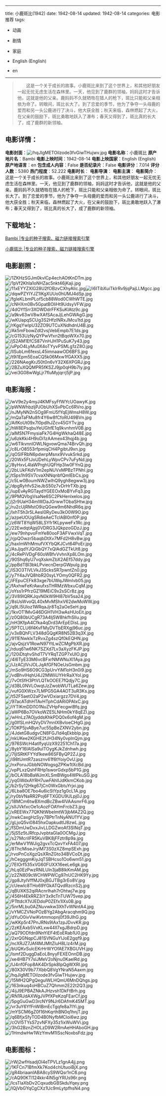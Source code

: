 
---
title: 小鹿斑比(1942)
date: 1942-08-14
updated: 1942-08-14
categories: 电影推荐
tags:
- 动画
- 剧情
- 家庭

- English (English)
- en
---


> 　　这是一个关于成长的故事。小鹿斑比来到了这个世界上，和其他好朋友一起无忧无虑生活在森林里。一天，他见到了鹿群的领袖，妈妈这时才告诉他，这就是他的父亲。鹿妈妈不久就牺牲在猎人的枪下，斑比只能和父亲相依为命了。转眼间，斑比长大了。到了恋爱的季节，他为了争夺一头母鹿的爱而和另一头公鹿进行了决斗，他大获全胜；秋天来临，森林燃起了大火，在父亲的鼓励下，斑比勇敢地跃入了瀑布；春天又得到了，斑比真的长大了，成了鹿群的新领袖。

## **电影详情**：

**电影封面**：<img src="https://image.tmdb.org/t/p/w200/hqJIgMETOilzode3fvGiwTHujwv.jpg" alt="/hqJIgMETOilzode3fvGiwTHujwv.jpg" title="/hqJIgMETOilzode3fvGiwTHujwv.jpg">
**电影名称**：小鹿斑比
**原产地片名**：Bambi
**电影上映时间**：1942-08-14
**电影上映国家**：English (English)
**原产地语言**：en
**包含成人内容**：False
**是否纪录片**：False
**电影评分**：7.014
**评分人数**：5380
**热门程度**：52.222
**电影时长**：
**电影导演**：
**电影主演**：
**电影简介**：　　这是一个关于成长的故事。小鹿斑比来到了这个世界上，和其他好朋友一起无忧无虑生活在森林里。一天，他见到了鹿群的领袖，妈妈这时才告诉他，这就是他的父亲。鹿妈妈不久就牺牲在猎人的枪下，斑比只能和父亲相依为命了。转眼间，斑比长大了。到了恋爱的季节，他为了争夺一头母鹿的爱而和另一头公鹿进行了决斗，他大获全胜；秋天来临，森林燃起了大火，在父亲的鼓励下，斑比勇敢地跃入了瀑布；春天又得到了，斑比真的长大了，成了鹿群的新领袖。

## **下载地址**：
[Bambi |专业的种子搜索、磁力链接搜索引擎](https://movie.amd794.com:2083/?search=Bambi&ordering=&mode=match_phrase&page_size=10&page=1)

[小鹿斑比 |专业的种子搜索、磁力链接搜索引擎](https://movie.amd794.com:2083/?search=%E5%B0%8F%E9%B9%BF%E6%96%91%E6%AF%94&ordering=&mode=match_phrase&page_size=10&page=1)
 

## **电影剧照**：
<img src="https://image.tmdb.org/t/p/original/1ZKHzSGJm0kvlCp4echAOtKnDTm.jpg" alt="/1ZKHzSGJm0kvlCp4echAOtKnDTm.jpg" title="/1ZKHzSGJm0kvlCp4echAOtKnDTm.jpg"><img src="https://image.tmdb.org/t/p/original/1pVf2KhIa1oNHZac5nkt46jKaji.jpg" alt="/1pVf2KhIa1oNHZac5nkt46jKaji.jpg" title="/1pVf2KhIa1oNHZac5nkt46jKaji.jpg"><img src="https://image.tmdb.org/t/p/original/11xEYYZXlG28U2fOBzvCXhyAIic.jpg" alt="/11xEYYZXlG28U2fOBzvCXhyAIic.jpg" title="/11xEYYZXlG28U2fOBzvCXhyAIic.jpg"><img src="https://image.tmdb.org/t/p/original/i6ITibXuiTklrRv9jqPajLLMgcc.jpg" alt="/i6ITibXuiTklrRv9jqPajLLMgcc.jpg" title="/i6ITibXuiTklrRv9jqPajLLMgcc.jpg"><img src="https://image.tmdb.org/t/p/original/dqwPZYIYJZ1IKgXUUo0hUMJ4dSp.jpg" alt="/dqwPZYIYJZ1IKgXUUo0hUMJ4dSp.jpg" title="/dqwPZYIYJZ1IKgXUUo0hUMJ4dSp.jpg"><img src="https://image.tmdb.org/t/p/original/fgIeKLbmPLof5cb88Wod0CWhWTE.jpg" alt="/fgIeKLbmPLof5cb88Wod0CWhWTE.jpg" title="/fgIeKLbmPLof5cb88Wod0CWhWTE.jpg"><img src="https://image.tmdb.org/t/p/original/cNHXm0Bv5GpatBOliHt9UdsyVFW.jpg" alt="/cNHXm0Bv5GpatBOliHt9UdsyVFW.jpg" title="/cNHXm0Bv5GpatBOliHt9UdsyVFW.jpg"><img src="https://image.tmdb.org/t/p/original/4dOYfSrr3XOWDdrFFKSuKlAtz9c.jpg" alt="/4dOYfSrr3XOWDdrFFKSuKlAtz9c.jpg" title="/4dOYfSrr3XOWDdrFFKSuKlAtz9c.jpg"><img src="https://image.tmdb.org/t/p/original/a9kv63wV8wXAfSAcaJjLehGWAgG.jpg" alt="/a9kv63wV8wXAfSAcaJjLehGWAgG.jpg" title="/a9kv63wV8wXAfSAcaJjLehGWAgG.jpg"><img src="https://image.tmdb.org/t/p/original/wKUapqSCUg3S2HfzINRxJMcu1td.jpg" alt="/wKUapqSCUg3S2HfzINRxJMcu1td.jpg" title="/wKUapqSCUg3S2HfzINRxJMcu1td.jpg"><img src="https://image.tmdb.org/t/p/original/rKgqYwlpU32ZO9UTCuXNdhdnU4B.jpg" alt="/rKgqYwlpU32ZO9UTCuXNdhdnU4B.jpg" title="/rKgqYwlpU32ZO9UTCuXNdhdnU4B.jpg"><img src="https://image.tmdb.org/t/p/original/Ak5mFbowZdI2vsjVebEmpb7E1ds.jpg" alt="/Ak5mFbowZdI2vsjVebEmpb7E1ds.jpg" title="/Ak5mFbowZdI2vsjVebEmpb7E1ds.jpg"><img src="https://image.tmdb.org/t/p/original/cG153UzNyQYPwVfxn2tBqoWXx70.jpg" alt="/cG153UzNyQYPwVfxn2tBqoWXx70.jpg" title="/cG153UzNyQYPwVfxn2tBqoWXx70.jpg"><img src="https://image.tmdb.org/t/p/original/jS2AM1EfCS87VnHJH1PuSuK7y43.jpg" alt="/jS2AM1EfCS87VnHJH1PuSuK7y43.jpg" title="/jS2AM1EfCS87VnHJH1PuSuK7y43.jpg"><img src="https://image.tmdb.org/t/p/original/uPpO4LyMu0X4oTYyvPSMLg1zZ8O.jpg" alt="/uPpO4LyMu0X4oTYyvPSMLg1zZ8O.jpg" title="/uPpO4LyMu0X4oTYyvPSMLg1zZ8O.jpg"><img src="https://image.tmdb.org/t/p/original/llSubLm6fexsL45imnaawOD6BFS.jpg" alt="/llSubLm6fexsL45imnaawOD6BFS.jpg" title="/llSubLm6fexsL45imnaawOD6BFS.jpg"><img src="https://image.tmdb.org/t/p/original/t9i1Epm5EoaCQ5k06Mxw1fGAXX5.jpg" alt="/t9i1Epm5EoaCQ5k06Mxw1fGAXX5.jpg" title="/t9i1Epm5EoaCQ5k06Mxw1fGAXX5.jpg"><img src="https://image.tmdb.org/t/p/original/226NAegKrJ50t0n6vY32X6XPGRJ.jpg" alt="/226NAegKrJ50t0n6vY32X6XPGRJ.jpg" title="/226NAegKrJ50t0n6vY32X6XPGRJ.jpg"><img src="https://image.tmdb.org/t/p/original/2BZuXQQMPR5fKSZJ9jp0qH9b7Iy.jpg" alt="/2BZuXQQMPR5fKSZJ9jp0qH9b7Iy.jpg" title="/2BZuXQQMPR5fKSZJ9jp0qH9b7Iy.jpg"><img src="https://image.tmdb.org/t/p/original/vei3G08wWgLjr7fluMyjqrrj5jP.jpg" alt="/vei3G08wWgLjr7fluMyjqrrj5jP.jpg" title="/vei3G08wWgLjr7fluMyjqrrj5jP.jpg">

## **电影海报**：
<img src="https://image.tmdb.org/t/p/original/wV9e2y4myJ4KMFsyFfWYcUOawyK.jpg" alt="/wV9e2y4myJ4KMFsyFfWYcUOawyK.jpg" title="/wV9e2y4myJ4KMFsyFfWYcUOawyK.jpg"><img src="https://image.tmdb.org/t/p/original/pWNWhbzljPJObUhXSvPbCc6RVro.jpg" alt="/pWNWhbzljPJObUhXSvPbCc6RVro.jpg" title="/pWNWhbzljPJObUhXSvPbCc6RVro.jpg"><img src="https://image.tmdb.org/t/p/original/nJMyNN2nSOg9FmU5fYqEjWmsH8W.jpg" alt="/nJMyNN2nSOg9FmU5fYqEjWmsH8W.jpg" title="/nJMyNN2nSOg9FmU5fYqEjWmsH8W.jpg"><img src="https://image.tmdb.org/t/p/original/mQaTaFMu8fr4Y6w8fCfoRU49BVn.jpg" alt="/mQaTaFMu8fr4Y6w8fCfoRU49BVn.jpg" title="/mQaTaFMu8fr4Y6w8fCfoRU49BVn.jpg"><img src="https://image.tmdb.org/t/p/original/AifKoUt09x7l0pdlhJZcv45GYTv.jpg" alt="/AifKoUt09x7l0pdlhJZcv45GYTv.jpg" title="/AifKoUt09x7l0pdlhJZcv45GYTv.jpg"><img src="https://image.tmdb.org/t/p/original/hW8EPsqbuYeUGhfE1q9kvnhmV0B.jpg" alt="/hW8EPsqbuYeUGhfE1q9kvnhmV0B.jpg" title="/hW8EPsqbuYeUGhfE1q9kvnhmV0B.jpg"><img src="https://image.tmdb.org/t/p/original/alMSN7FmysiaFk7G4HgWkhaQ48E.jpg" alt="/alMSN7FmysiaFk7G4HgWkhaQ48E.jpg" title="/alMSN7FmysiaFk7G4HgWkhaQ48E.jpg"><img src="https://image.tmdb.org/t/p/original/u6zkKki4H9oDi1zAAmex43hqj4b.jpg" alt="/u6zkKki4H9oDi1zAAmex43hqj4b.jpg" title="/u6zkKki4H9oDi1zAAmex43hqj4b.jpg"><img src="https://image.tmdb.org/t/p/original/w6TIkvnnIOWLNgvowQma74BrvQh.jpg" alt="/w6TIkvnnIOWLNgvowQma74BrvQh.jpg" title="/w6TIkvnnIOWLNgvowQma74BrvQh.jpg"><img src="https://image.tmdb.org/t/p/original/c8LrO8553rfpmiqCH4PgibtJ9xn.jpg" alt="/c8LrO8553rfpmiqCH4PgibtJ9xn.jpg" title="/c8LrO8553rfpmiqCH4PgibtJ9xn.jpg"><img src="https://image.tmdb.org/t/p/original/qOSlFRbN6pdwrpMsnx9VvukSrkd.jpg" alt="/qOSlFRbN6pdwrpMsnx9VvukSrkd.jpg" title="/qOSlFRbN6pdwrpMsnx9VvukSrkd.jpg"><img src="https://image.tmdb.org/t/p/original/20Wx5FtJoUDehLyWpvCPv7uFyNd.jpg" alt="/20Wx5FtJoUDehLyWpvCPv7uFyNd.jpg" title="/20Wx5FtJoUDehLyWpvCPv7uFyNd.jpg"><img src="https://image.tmdb.org/t/p/original/8yHxvL4IaWPrghUQFHp3lw0FYnQ.jpg" alt="/8yHxvL4IaWPrghUQFHp3lw0FYnQ.jpg" title="/8yHxvL4IaWPrghUQFHp3lw0FYnQ.jpg"><img src="https://image.tmdb.org/t/p/original/2bLUkFKdV1m2epNUVxMPBzTPNhI.jpg" alt="/2bLUkFKdV1m2epNUVxMPBzTPNhI.jpg" title="/2bLUkFKdV1m2epNUVxMPBzTPNhI.jpg"><img src="https://image.tmdb.org/t/p/original/tSps1h9SV7cvaXNNqnbfQmIEbCs.jpg" alt="/tSps1h9SV7cvaXNNqnbfQmIEbCs.jpg" title="/tSps1h9SV7cvaXNNqnbfQmIEbCs.jpg"><img src="https://image.tmdb.org/t/p/original/c5Lw0BoumNWZwlhQ9ygh8egww3j.jpg" alt="/c5Lw0BoumNWZwlhQ9ygh8egww3j.jpg" title="/c5Lw0BoumNWZwlhQ9ygh8egww3j.jpg"><img src="https://image.tmdb.org/t/p/original/dpgRyhfvS2ieJbS50z7vDrHrTXb.jpg" alt="/dpgRyhfvS2ieJbS50z7vDrHrTXb.jpg" title="/dpgRyhfvS2ieJbS50z7vDrHrTXb.jpg"><img src="https://image.tmdb.org/t/p/original/iupEvAyRGTaydYGEEOxMoBYvFq3.jpg" alt="/iupEvAyRGTaydYGEEOxMoBYvFq3.jpg" title="/iupEvAyRGTaydYGEEOxMoBYvFq3.jpg"><img src="https://image.tmdb.org/t/p/original/9PMQVbgVsaNe6SC2PkHenlxelos.jpg" alt="/9PMQVbgVsaNe6SC2PkHenlxelos.jpg" title="/9PMQVbgVsaNe6SC2PkHenlxelos.jpg"><img src="https://image.tmdb.org/t/p/original/j2r9UaH34mlWDaJGrwwTObaSHtw.jpg" alt="/j2r9UaH34mlWDaJGrwwTObaSHtw.jpg" title="/j2r9UaH34mlWDaJGrwwTObaSHtw.jpg"><img src="https://image.tmdb.org/t/p/original/ru2cUjRMstO9izQGew9m6NhdR6q.jpg" alt="/ru2cUjRMstO9izQGew9m6NhdR6q.jpg" title="/ru2cUjRMstO9izQGew9m6NhdR6q.jpg"><img src="https://image.tmdb.org/t/p/original/lxhT5h3r5LAesI0RyDeu3kO0W9O.jpg" alt="/lxhT5h3r5LAesI0RyDeu3kO0W9O.jpg" title="/lxhT5h3r5LAesI0RyDeu3kO0W9O.jpg"><img src="https://image.tmdb.org/t/p/original/azpeUOUgSRdieAeCTclABl0nf0P.jpg" alt="/azpeUOUgSRdieAeCTclABl0nf0P.jpg" title="/azpeUOUgSRdieAeCTclABl0nf0P.jpg"><img src="https://image.tmdb.org/t/p/original/z6WT8YqW58LSYfr1KLpyweFx1Rc.jpg" alt="/z6WT8YqW58LSYfr1KLpyweFx1Rc.jpg" title="/z6WT8YqW58LSYfr1KLpyweFx1Rc.jpg"><img src="https://image.tmdb.org/t/p/original/22EwdqtAjpj0VDRG3JQkpzoGDzJ.jpg" alt="/22EwdqtAjpj0VDRG3JQkpzoGDzJ.jpg" title="/22EwdqtAjpj0VDRG3JQkpzoGDzJ.jpg"><img src="https://image.tmdb.org/t/p/original/ew79nhpvoFmYe80ooF3AFVwxVqT.jpg" alt="/ew79nhpvoFmYe80ooF3AFVwxVqT.jpg" title="/ew79nhpvoFmYe80ooF3AFVwxVqT.jpg"><img src="https://image.tmdb.org/t/p/original/rjpQOwzr5baqbDtXv7MFd2H8vBw.jpg" alt="/rjpQOwzr5baqbDtXv7MFd2H8vBw.jpg" title="/rjpQOwzr5baqbDtXv7MFd2H8vBw.jpg"><img src="https://image.tmdb.org/t/p/original/haxlmWhMmufVXYbQKJCvt64PoEr.jpg" alt="/haxlmWhMmufVXYbQKJCvt64PoEr.jpg" title="/haxlmWhMmufVXYbQKJCvt64PoEr.jpg"><img src="https://image.tmdb.org/t/p/original/AsJjqdYJQiGbQY7xQlAdGZTkUt8.jpg" alt="/AsJjqdYJQiGbQY7xQlAdGZTkUt8.jpg" title="/AsJjqdYJQiGbQY7xQlAdGZTkUt8.jpg"><img src="https://image.tmdb.org/t/p/original/4cRePiVDgF60oWBfvVvhnXp8LOm.jpg" alt="/4cRePiVDgF60oWBfvVvhnXp8LOm.jpg" title="/4cRePiVDgF60oWBfvVvhnXp8LOm.jpg"><img src="https://image.tmdb.org/t/p/original/90Shq6yU7vqXskmZbX2AEf57ddy.jpg" alt="/90Shq6yU7vqXskmZbX2AEf57ddy.jpg" title="/90Shq6yU7vqXskmZbX2AEf57ddy.jpg"><img src="https://image.tmdb.org/t/p/original/ppBdTBI3bkLPviecnDerpGWpuIg.jpg" alt="/ppBdTBI3bkLPviecnDerpGWpuIg.jpg" title="/ppBdTBI3bkLPviecnDerpGWpuIg.jpg"><img src="https://image.tmdb.org/t/p/original/lS3O3TIVLVkJ3ScksSR7pwntZn0.jpg" alt="/lS3O3TIVLVkJ3ScksSR7pwntZn0.jpg" title="/lS3O3TIVLVkJ3ScksSR7pwntZn0.jpg"><img src="https://image.tmdb.org/t/p/original/y7Y4aJVQ8hbR20syLYOmy0QFR2.jpg" alt="/y7Y4aJVQ8hbR20syLYOmy0QFR2.jpg" title="/y7Y4aJVQ8hbR20syLYOmy0QFR2.jpg"><img src="https://image.tmdb.org/t/p/original/iFEpuCEFk83xge7bUWqJWmlvb05.jpg" alt="/iFEpuCEFk83xge7bUWqJWmlvb05.jpg" title="/iFEpuCEFk83xge7bUWqJWmlvb05.jpg"><img src="https://image.tmdb.org/t/p/original/fAxhwFeKrAwufxsTHRMzWbxuCqM.jpg" alt="/fAxhwFeKrAwufxsTHRMzWbxuCqM.jpg" title="/fAxhwFeKrAwufxsTHRMzWbxuCqM.jpg"><img src="https://image.tmdb.org/t/p/original/oYss1rPfrzGZ19MEiC9x2sSCr8z.jpg" alt="/oYss1rPfrzGZ19MEiC9x2sSCr8z.jpg" title="/oYss1rPfrzGZ19MEiC9x2sSCr8z.jpg"><img src="https://image.tmdb.org/t/p/original/3V89IQRKJqvN0kW9Hl87bV5sa24.jpg" alt="/3V89IQRKJqvN0kW9Hl87bV5sa24.jpg" title="/3V89IQRKJqvN0kW9Hl87bV5sa24.jpg"><img src="https://image.tmdb.org/t/p/original/8sUsWvoQL40xMvMShxV62dwMoWW.jpg" alt="/8sUsWvoQL40xMvMShxV62dwMoWW.jpg" title="/8sUsWvoQL40xMvMShxV62dwMoWW.jpg"><img src="https://image.tmdb.org/t/p/original/q9LI5Uloz1WRqaJjr8Tq2aOeSeH.jpg" alt="/q9LI5Uloz1WRqaJjr8Tq2aOeSeH.jpg" title="/q9LI5Uloz1WRqaJjr8Tq2aOeSeH.jpg"><img src="https://image.tmdb.org/t/p/original/1kvOT1MvG46DGH1VH3wAsHUoEit.jpg" alt="/1kvOT1MvG46DGH1VH3wAsHUoEit.jpg" title="/1kvOT1MvG46DGH1VH3wAsHUoEit.jpg"><img src="https://image.tmdb.org/t/p/original/z0Q80bUCgR73A4lj5W8hkfhSIlu.jpg" alt="/z0Q80bUCgR73A4lj5W8hkfhSIlu.jpg" title="/z0Q80bUCgR73A4lj5W8hkfhSIlu.jpg"><img src="https://image.tmdb.org/t/p/original/nH3KfpA4Cfka4qDrd3ArEpEDisL.jpg" alt="/nH3KfpA4Cfka4qDrd3ArEpEDisL.jpg" title="/nH3KfpA4Cfka4qDrd3ArEpEDisL.jpg"><img src="https://image.tmdb.org/t/p/original/5PTCLU6f4KvFMyDVTbERXgj96uc.jpg" alt="/5PTCLU6f4KvFMyDVTbERXgj96uc.jpg" title="/5PTCLU6f4KvFMyDVTbERXgj96uc.jpg"><img src="https://image.tmdb.org/t/p/original/v3xBQhFLV348dGQgKR8N52B3q3X.jpg" alt="/v3xBQhFLV348dGQgKR8N52B3q3X.jpg" title="/v3xBQhFLV348dGQgKR8N52B3q3X.jpg"><img src="https://image.tmdb.org/t/p/original/911ENwklxTzRvxZg4szQf0kEQHN.jpg" alt="/911ENwklxTzRvxZg4szQf0kEQHN.jpg" title="/911ENwklxTzRvxZg4szQf0kEQHN.jpg"><img src="https://image.tmdb.org/t/p/original/ajvQsjzV1RowN97YtLwZCMgPbXR.jpg" alt="/ajvQsjzV1RowN97YtLwZCMgPbXR.jpg" title="/ajvQsjzV1RowN97YtLwZCMgPbXR.jpg"><img src="https://image.tmdb.org/t/p/original/rduq61w6NK7SZXd7Lv3aXyzFKJP.jpg" alt="/rduq61w6NK7SZXd7Lv3aXyzFKJP.jpg" title="/rduq61w6NK7SZXd7Lv3aXyzFKJP.jpg"><img src="https://image.tmdb.org/t/p/original/120iDtqhvShdT7VYRqTZGP7xUIO.jpg" alt="/120iDtqhvShdT7VYRqTZGP7xUIO.jpg" title="/120iDtqhvShdT7VYRqTZGP7xUIO.jpg"><img src="https://image.tmdb.org/t/p/original/4I6TyE33M6vcBFxrNMWNuXl1Aya.jpg" alt="/4I6TyE33M6vcBFxrNMWNuXl1Aya.jpg" title="/4I6TyE33M6vcBFxrNMWNuXl1Aya.jpg"><img src="https://image.tmdb.org/t/p/original/iJzACjIVrJOLJqAfGFNOeUsGmbm.jpg" alt="/iJzACjIVrJOLJqAfGFNOeUsGmbm.jpg" title="/iJzACjIVrJOLJqAfGFNOeUsGmbm.jpg"><img src="https://image.tmdb.org/t/p/original/mSo9HS6O9CG3pUrvYiM1oH3n0i9.jpg" alt="/mSo9HS6O9CG3pUrvYiM1oH3n0i9.jpg" title="/mSo9HS6O9CG3pUrvYiM1oH3n0i9.jpg"><img src="https://image.tmdb.org/t/p/original/vdBhvIHqhU4J2MWIiUYHrRaXYol.jpg" alt="/vdBhvIHqhU4J2MWIiUYHrRaXYol.jpg" title="/vdBhvIHqhU4J2MWIiUYHrRaXYol.jpg"><img src="https://image.tmdb.org/t/p/original/7vOtSfH3PtVLQTkOOEE7fQdjy7C.jpg" alt="/7vOtSfH3PtVLQTkOOEE7fQdjy7C.jpg" title="/7vOtSfH3PtVLQTkOOEE7fQdjy7C.jpg"><img src="https://image.tmdb.org/t/p/original/d3BL0NVLOwqtJzZwobWUTLa6Zew.jpg" alt="/d3BL0NVLOwqtJzZwobWUTLa6Zew.jpg" title="/d3BL0NVLOwqtJzZwobWUTLa6Zew.jpg"><img src="https://image.tmdb.org/t/p/original/vufG0XWzx7LMPG5GA4AOT3uR3Ks.jpg" alt="/vufG0XWzx7LMPG5GA4AOT3uR3Ks.jpg" title="/vufG0XWzx7LMPG5GA4AOT3uR3Ks.jpg"><img src="https://image.tmdb.org/t/p/original/t52F5aetO2aP2wVDxiargzz7DV4.jpg" alt="/t52F5aetO2aP2wVDxiargzz7DV4.jpg" title="/t52F5aetO2aP2wVDxiargzz7DV4.jpg"><img src="https://image.tmdb.org/t/p/original/97acATdhHTAvHTphCdARi0PAIxC.jpg" alt="/97acATdhHTAvHTphCdARi0PAIxC.jpg" title="/97acATdhHTAvHTphCdARi0PAIxC.jpg"><img src="https://image.tmdb.org/t/p/original/iYTIKmDDl1O1NuZVHpFecgwiBfq.jpg" alt="/iYTIKmDDl1O1NuZVHpFecgwiBfq.jpg" title="/iYTIKmDDl1O1NuZVHpFecgwiBfq.jpg"><img src="https://image.tmdb.org/t/p/original/aWP6Bo7OVkoWZE5LNHm0kY8qEZI.jpg" alt="/aWP6Bo7OVkoWZE5LNHm0kY8qEZI.jpg" title="/aWP6Bo7OVkoWZE5LNHm0kY8qEZI.jpg"><img src="https://image.tmdb.org/t/p/original/wHnLz7AOjyddsKhkPDQ0x6of4gM.jpg" alt="/wHnLz7AOjyddsKhkPDQ0x6of4gM.jpg" title="/wHnLz7AOjyddsKhkPDQ0x6of4gM.jpg"><img src="https://image.tmdb.org/t/p/original/g0IfSLmHQVyDV7mnIXBvIoeCHgG.jpg" alt="/g0IfSLmHQVyDV7mnIXBvIoeCHgG.jpg" title="/g0IfSLmHQVyDV7mnIXBvIoeCHgG.jpg"><img src="https://image.tmdb.org/t/p/original/1OKP5jvABye7uc55pBeZXNV2ybn.jpg" alt="/1OKP5jvABye7uc55pBeZXNV2ybn.jpg" title="/1OKP5jvABye7uc55pBeZXNV2ybn.jpg"><img src="https://image.tmdb.org/t/p/original/4JdetG8udgvCN8FGJ1d4qEkbbIp.jpg" alt="/4JdetG8udgvCN8FGJ1d4qEkbbIp.jpg" title="/4JdetG8udgvCN8FGJ1d4qEkbbIp.jpg"><img src="https://image.tmdb.org/t/p/original/nkUKee2KGHE2fJH34Ny0vpInQjm.jpg" alt="/nkUKee2KGHE2fJH34Ny0vpInQjm.jpg" title="/nkUKee2KGHE2fJH34Ny0vpInQjm.jpg"><img src="https://image.tmdb.org/t/p/original/976SWcH4atIfyqUzX92251Ch17a.jpg" alt="/976SWcH4atIfyqUzX92251Ch17a.jpg" title="/976SWcH4atIfyqUzX92251Ch17a.jpg"><img src="https://image.tmdb.org/t/p/original/8ybY16IAISa9uITOygKJkZdnhwh.jpg" alt="/8ybY16IAISa9uITOygKJkZdnhwh.jpg" title="/8ybY16IAISa9uITOygKJkZdnhwh.jpg"><img src="https://image.tmdb.org/t/p/original/7IjISRtKFYYd1kew86SFByQP2ZJ.jpg" alt="/7IjISRtKFYYd1kew86SFByQP2ZJ.jpg" title="/7IjISRtKFYYd1kew86SFByQP2ZJ.jpg"><img src="https://image.tmdb.org/t/p/original/i98tUmtR7zasznv61f6tYoiyOvU.jpg" alt="/i98tUmtR7zasznv61f6tYoiyOvU.jpg" title="/i98tUmtR7zasznv61f6tYoiyOvU.jpg"><img src="https://image.tmdb.org/t/p/original/nxPoruJGbbNOWogsgZPKw1tXcBd.jpg" alt="/nxPoruJGbbNOWogsgZPKw1tXcBd.jpg" title="/nxPoruJGbbNOWogsgZPKw1tXcBd.jpg"><img src="https://image.tmdb.org/t/p/original/vpPLxzQshFRHp1sworGdxp5bP1G.jpg" alt="/vpPLxzQshFRHp1sworGdxp5bP1G.jpg" title="/vpPLxzQshFRHp1sworGdxp5bP1G.jpg"><img src="https://image.tmdb.org/t/p/original/bOLA18bBaWJmXLSmBWgs4WPkuSG.jpg" alt="/bOLA18bBaWJmXLSmBWgs4WPkuSG.jpg" title="/bOLA18bBaWJmXLSmBWgs4WPkuSG.jpg"><img src="https://image.tmdb.org/t/p/original/yqGWdxAYRH7uwFAhIIJdKkmCKob.jpg" alt="/yqGWdxAYRH7uwFAhIIJdKkmCKob.jpg" title="/yqGWdxAYRH7uwFAhIIJdKkmCKob.jpg"><img src="https://image.tmdb.org/t/p/original/b2rSy12Hkg67jCn0WxGbtuYrjxi.jpg" alt="/b2rSy12Hkg67jCn0WxGbtuYrjxi.jpg" title="/b2rSy12Hkg67jCn0WxGbtuYrjxi.jpg"><img src="https://image.tmdb.org/t/p/original/6Lba8OE7bo4u6icStYpz1g0cL1A.jpg" alt="/6Lba8OE7bo4u6icStYpz1g0cL1A.jpg" title="/6Lba8OE7bo4u6icStYpz1g0cL1A.jpg"><img src="https://image.tmdb.org/t/p/original/ry0bVNaRR2Poj6FTXGDU9ULpj0J.jpg" alt="/ry0bVNaRR2Poj6FTXGDU9ULpj0J.jpg" title="/ry0bVNaRR2Poj6FTXGDU9ULpj0J.jpg"><img src="https://image.tmdb.org/t/p/original/18MCm6twBXmdBcZBw4IVAAsmrF6.jpg" alt="/18MCm6twBXmdBcZBw4IVAAsmrF6.jpg" title="/18MCm6twBXmdBcZBw4IVAAsmrF6.jpg"><img src="https://image.tmdb.org/t/p/original/sIIJVkfxcOe1cAozFOAYmFrcbZ3.jpg" alt="/sIIJVkfxcOe1cAozFOAYmFrcbZ3.jpg" title="/sIIJVkfxcOe1cAozFOAYmFrcbZ3.jpg"><img src="https://image.tmdb.org/t/p/original/xREEWx77QKNtWbelmtW3jbMAZ2Q.jpg" alt="/xREEWx77QKNtWbelmtW3jbMAZ2Q.jpg" title="/xREEWx77QKNtWbelmtW3jbMAZ2Q.jpg"><img src="https://image.tmdb.org/t/p/original/nwkCaxgHzSyy7BPtrTnNyANU1YV.jpg" alt="/nwkCaxgHzSyy7BPtrTnNyANU1YV.jpg" title="/nwkCaxgHzSyy7BPtrTnNyANU1YV.jpg"><img src="https://image.tmdb.org/t/p/original/gLjoQ5vi0845hxOapkudtlJ8zwL.jpg" alt="/gLjoQ5vi0845hxOapkudtlJ8zwL.jpg" title="/gLjoQ5vi0845hxOapkudtlJ8zwL.jpg"><img src="https://image.tmdb.org/t/p/original/fSDmUwDxxJivLLDGZwoAf3SINqT.jpg" alt="/fSDmUwDxxJivLLDGZwoAf3SINqT.jpg" title="/fSDmUwDxxJivLLDGZwoAf3SINqT.jpg"><img src="https://image.tmdb.org/t/p/original/5jS5z5tJRfcpJvpbtaGIa0OCMgJ.jpg" alt="/5jS5z5tJRfcpJvpbtaGIa0OCMgJ.jpg" title="/5jS5z5tJRfcpJvpbtaGIa0OCMgJ.jpg"><img src="https://image.tmdb.org/t/p/original/s27McrilFR5KuVBK8jFFztr8p9a.jpg" alt="/s27McrilFR5KuVBK8jFFztr8p9a.jpg" title="/s27McrilFR5KuVBK8jFFztr8p9a.jpg"><img src="https://image.tmdb.org/t/p/original/erMwV1fWJig2gvxTcQxvYxFA407.jpg" alt="/erMwV1fWJig2gvxTcQxvYxFA407.jpg" title="/erMwV1fWJig2gvxTcQxvYxFA407.jpg"><img src="https://image.tmdb.org/t/p/original/8ThcMiseJrylM73S0zXZ8mpSExh.jpg" alt="/8ThcMiseJrylM73S0zXZ8mpSExh.jpg" title="/8ThcMiseJrylM73S0zXZ8mpSExh.jpg"><img src="https://image.tmdb.org/t/p/original/rvoPnCoXgzQsXRnZGto34BVCoDt.jpg" alt="/rvoPnCoXgzQsXRnZGto34BVCoDt.jpg" title="/rvoPnCoXgzQsXRnZGto34BVCoDt.jpg"><img src="https://image.tmdb.org/t/p/original/hCegggmKiyJqTSBHcso1Oo6wm51.jpg" alt="/hCegggmKiyJqTSBHcso1Oo6wm51.jpg" title="/hCegggmKiyJqTSBHcso1Oo6wm51.jpg"><img src="https://image.tmdb.org/t/p/original/7EIOrf535xVG60FUXX16eeLe6gk.jpg" alt="/7EIOrf535xVG60FUXX16eeLe6gk.jpg" title="/7EIOrf535xVG60FUXX16eeLe6gk.jpg"><img src="https://image.tmdb.org/t/p/original/hLq0EzPwzRNlLUln3jaB8IkKmAM.jpg" alt="/hLq0EzPwzRNlLUln3jaB8IkKmAM.jpg" title="/hLq0EzPwzRNlLUln3jaB8IkKmAM.jpg"><img src="https://image.tmdb.org/t/p/original/z2ZN809cWCHWPWCg97nUC2HK9Yy.jpg" alt="/z2ZN809cWCHWPWCg97nUC2HK9Yy.jpg" title="/z2ZN809cWCHWPWCg97nUC2HK9Yy.jpg"><img src="https://image.tmdb.org/t/p/original/gp8JtyIVffMJ0xjBGJTBg3rEo8V.jpg" alt="/gp8JtyIVffMJ0xjBGJTBg3rEo8V.jpg" title="/gp8JtyIVffMJ0xjBGJTBg3rEo8V.jpg"><img src="https://image.tmdb.org/t/p/original/cUewlc8THo69YGkATQvdRzcnS2j.jpg" alt="/cUewlc8THo69YGkATQvdRzcnS2j.jpg" title="/cUewlc8THo69YGkATQvdRzcnS2j.jpg"><img src="https://image.tmdb.org/t/p/original/qBUXKS2qiRAcnrlhah7rOhtwj7w.jpg" alt="/qBUXKS2qiRAcnrlhah7rOhtwj7w.jpg" title="/qBUXKS2qiRAcnrlhah7rOhtwj7w.jpg"><img src="https://image.tmdb.org/t/p/original/456H4EkRRZ3iY3x9cTnTUW75vep.jpg" alt="/456H4EkRRZ3iY3x9cTnTUW75vep.jpg" title="/456H4EkRRZ3iY3x9cTnTUW75vep.jpg"><img src="https://image.tmdb.org/t/p/original/PTttdcX1VJEDdoP0ZEfx1lXs0B.jpg" alt="/PTttdcX1VJEDdoP0ZEfx1lXs0B.jpg" title="/PTttdcX1VJEDdoP0ZEfx1lXs0B.jpg"><img src="https://image.tmdb.org/t/p/original/5nrMLbu0AZNuvwkw3XhTvWNntA4.jpg" alt="/5nrMLbu0AZNuvwkw3XhTvWNntA4.jpg" title="/5nrMLbu0AZNuvwkw3XhTvWNntA4.jpg"><img src="https://image.tmdb.org/t/p/original/vYMCZVNoPOzBYg2AbgAracqhm9Q.jpg" alt="/vYMCZVNoPOzBYg2AbgAracqhm9Q.jpg" title="/vYMCZVNoPOzBYg2AbgAracqhm9Q.jpg"><img src="https://image.tmdb.org/t/p/original/dYuO0ivVwiKvtmmopnj0f39JlhG.jpg" alt="/dYuO0ivVwiKvtmmopnj0f39JlhG.jpg" title="/dYuO0ivVwiKvtmmopnj0f39JlhG.jpg"><img src="https://image.tmdb.org/t/p/original/wKKp5r47PnJRNs9IAx1zpJDvvKR.jpg" alt="/wKKp5r47PnJRNs9IAx1zpJDvvKR.jpg" title="/wKKp5r47PnJRNs9IAx1zpJDvvKR.jpg"><img src="https://image.tmdb.org/t/p/original/2zKEAxb5VxKLxw44Il7xgJBdrpD.jpg" alt="/2zKEAxb5VxKLxw44Il7xgJBdrpD.jpg" title="/2zKEAxb5VxKLxw44Il7xgJBdrpD.jpg"><img src="https://image.tmdb.org/t/p/original/aQ79ODfdn9NnYiEF4tEoERab1U0.jpg" alt="/aQ79ODfdn9NnYiEF4tEoERab1U0.jpg" title="/aQ79ODfdn9NnYiEF4tEoERab1U0.jpg"><img src="https://image.tmdb.org/t/p/original/2xrQGNqpCJ81SVNGuYlJoE2gqf9.jpg" alt="/2xrQGNqpCJ81SVNGuYlJoE2gqf9.jpg" title="/2xrQGNqpCJ81SVNGuYlJoE2gqf9.jpg"><img src="https://image.tmdb.org/t/p/original/ncXRJZ7JAf4MJMltZluH8Llz4rM.jpg" alt="/ncXRJZ7JAf4MJMltZluH8Llz4rM.jpg" title="/ncXRJZ7JAf4MJMltZluH8Llz4rM.jpg"><img src="https://image.tmdb.org/t/p/original/bUQKvSulcEKrHrWYOfAE7XBGUVH.jpg" alt="/bUQKvSulcEKrHrWYOfAE7XBGUVH.jpg" title="/bUQKvSulcEKrHrWYOfAE7XBGUVH.jpg"><img src="https://image.tmdb.org/t/p/original/lsmf2DuggDaEoL8nyyFEXEOnnDB.jpg" alt="/lsmf2DuggDaEoL8nyyFEXEOnnDB.jpg" title="/lsmf2DuggDaEoL8nyyFEXEOnnDB.jpg"><img src="https://image.tmdb.org/t/p/original/xe4HB7Y7slJMeV2oNjnu0KaelRd.jpg" alt="/xe4HB7Y7slJMeV2oNjnu0KaelRd.jpg" title="/xe4HB7Y7slJMeV2oNjnu0KaelRd.jpg"><img src="https://image.tmdb.org/t/p/original/lJ4nf0Fop8AK4DrSpk8IpQgWXRI.jpg" alt="/lJ4nf0Fop8AK4DrSpk8IpQgWXRI.jpg" title="/lJ4nf0Fop8AK4DrSpk8IpQgWXRI.jpg"><img src="https://image.tmdb.org/t/p/original/80X30V9b77XbbQ8VgYNraN5Aaxm.jpg" alt="/80X30V9b77XbbQ8VgYNraN5Aaxm.jpg" title="/80X30V9b77XbbQ8VgYNraN5Aaxm.jpg"><img src="https://image.tmdb.org/t/p/original/hqJIgMETOilzode3fvGiwTHujwv.jpg" alt="/hqJIgMETOilzode3fvGiwTHujwv.jpg" title="/hqJIgMETOilzode3fvGiwTHujwv.jpg"><img src="https://image.tmdb.org/t/p/original/15MH2QPgQeguIWLHQmU6MnDQhgs.jpg" alt="/15MH2QPgQeguIWLHQmU6MnDQhgs.jpg" title="/15MH2QPgQeguIWLHQmU6MnDQhgs.jpg"><img src="https://image.tmdb.org/t/p/original/163nkuq4oHBCuZ7Qhmm2E22t2Q3.jpg" alt="/163nkuq4oHBCuZ7Qhmm2E22t2Q3.jpg" title="/163nkuq4oHBCuZ7Qhmm2E22t2Q3.jpg"><img src="https://image.tmdb.org/t/p/original/4ijJ9EPBAZNkAJHzvsh1DkFtBrh.jpg" alt="/4ijJ9EPBAZNkAJHzvsh1DkFtBrh.jpg" title="/4ijJ9EPBAZNkAJHzvsh1DkFtBrh.jpg"><img src="https://image.tmdb.org/t/p/original/RN1RJdAXWgJVPfXPeKzqFEarCf.jpg" alt="/RN1RJdAXWgJVPfXPeKzqFEarCf.jpg" title="/RN1RJdAXWgJVPfXPeKzqFEarCf.jpg"><img src="https://image.tmdb.org/t/p/original/5pgGuGwD3rcNY9NJr6DAfmK45MT.jpg" alt="/5pgGuGwD3rcNY9NJr6DAfmK45MT.jpg" title="/5pgGuGwD3rcNY9NJr6DAfmK45MT.jpg"><img src="https://image.tmdb.org/t/p/original/vr3uY6YfFnWlBmEcTgqfe8a7IYi.jpg" alt="/vr3uY6YfFnWlBmEcTgqfe8a7IYi.jpg" title="/vr3uY6YfFnWlBmEcTgqfe8a7IYi.jpg"><img src="https://image.tmdb.org/t/p/original/mYSCM6gZ0f16hKqrthBN0q1hnjT.jpg" alt="/mYSCM6gZ0f16hKqrthBN0q1hnjT.jpg" title="/mYSCM6gZ0f16hKqrthBN0q1hnjT.jpg"><img src="https://image.tmdb.org/t/p/original/q6BfjxSfyTOD4B0NyfbMCloi6wz.jpg" alt="/q6BfjxSfyTOD4B0NyfbMCloi6wz.jpg" title="/q6BfjxSfyTOD4B0NyfbMCloi6wz.jpg"><img src="https://image.tmdb.org/t/p/original/cOVl5TYsS7zvNFXy35z1ixWuWVi.jpg" alt="/cOVl5TYsS7zvNFXy35z1ixWuWVi.jpg" title="/cOVl5TYsS7zvNFXy35z1ixWuWVi.jpg"><img src="https://image.tmdb.org/t/p/original/3hG2BznZHOLzD9W2RmAeHHAboGH.jpg" alt="/3hG2BznZHOLzD9W2RmAeHHAboGH.jpg" title="/3hG2BznZHOLzD9W2RmAeHHAboGH.jpg"><img src="https://image.tmdb.org/t/p/original/1HmdwHw1WzYmvM1lSscNoxbsFdz.jpg" alt="/1HmdwHw1WzYmvM1lSscNoxbsFdz.jpg" title="/1HmdwHw1WzYmvM1lSscNoxbsFdz.jpg">

## **电影图标**：
<img src="https://image.tmdb.org/t/p/original/rWj2wfHsadjOl4eTPVLz1gnA4jj.png" alt="/rWj2wfHsadjOl4eTPVLz1gnA4jj.png" title="/rWj2wfHsadjOl4eTPVLz1gnA4jj.png"><img src="https://image.tmdb.org/t/p/original/1KFCn71BfmXk7Kod4chUtuoiBjX.png" alt="/1KFCn71BfmXk7Kod4chUtuoiBjX.png" title="/1KFCn71BfmXk7Kod4chUtuoiBjX.png"><img src="https://image.tmdb.org/t/p/original/gR4briaanIABA8cyS9WQsr1nC6.png" alt="/gR4briaanIABA8cyS9WQsr1nC6.png" title="/gR4briaanIABA8cyS9WQsr1nC6.png"><img src="https://image.tmdb.org/t/p/original/cAQ90KTl124kkr4lN5giYRUs96r.png" alt="/cAQ90KTl124kkr4lN5giYRUs96r.png" title="/cAQ90KTl124kkr4lN5giYRUs96r.png"><img src="https://image.tmdb.org/t/p/original/lcsTlaXbDv2CqxudbGBSkduYqey.png" alt="/lcsTlaXbDv2CqxudbGBSkduYqey.png" title="/lcsTlaXbDv2CqxudbGBSkduYqey.png"><img src="https://image.tmdb.org/t/p/original/lQjVbGYqCgCXz1Uc9mLytpfhsN4.png" alt="/lQjVbGYqCgCXz1Uc9mLytpfhsN4.png" title="/lQjVbGYqCgCXz1Uc9mLytpfhsN4.png">
